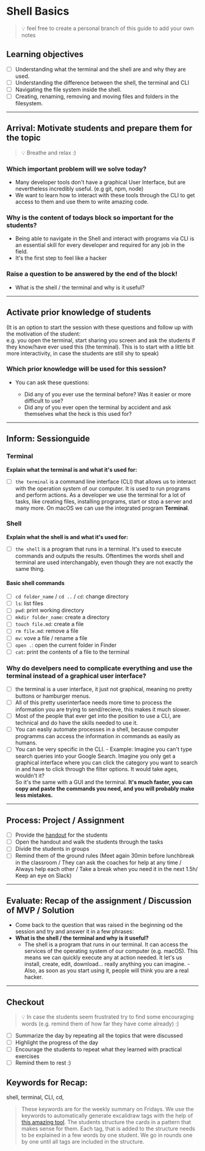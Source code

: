 # Shell Basics

> 💡 feel free to create a personal branch of this guide to add your own notes

## Learning objectives

- [ ] Understanding what the terminal and the shell are and why they are used.
- [ ] Understanding the difference between the shell, the terminal and CLI
- [ ] Navigating the file system inside the shell.
- [ ] Creating, renaming, removing and moving files and folders in the filesystem.

---

## Arrival: Motivate students and prepare them for the topic

> 💡 Breathe and relax :)

### Which important problem will we solve today?

- Many developer tools don't have a graphical User Interface, but are nevertheless incredibly useful. (e.g git, npm, node)
- We want to learn how to interact with these tools through the CLI to get access to them and use them to write amazing code.


### Why is the content of todays block so important for the students?

- Being able to navigate in the Shell and interact with programs via CLI is an essential skill for every developer and required for any job in the field.
- It's the first step to feel like a hacker


### Raise a question to be answered by the end of the block!

- What is the shell / the terminal and why is it useful?

---

## Activate prior knowledge of students
(It is an option to start the session with these questions and follow up with the motivation of the student: <br>
e.g. you open the terminal, start sharing you screen and ask the students if they know/have ever used this (the terminal). This is to start with a little bit more interactivity, in case the students are still shy to speak) 

### Which prior knowledge will be used for this session?

- You can ask these questions:

    - Did any of you ever use the terminal before? Was it easier or more difficult to use?
    - Did any of you ever open the terminal by accident and ask themselves what the heck is this used for?

---

## Inform: Sessionguide

### Terminal

**Explain what the terminal is and what it's used for:**

- [ ] `the terminal` is a command line interface (CLI) that allows us to interact with the operation system of our computer. It is used to run programs and perform actions. As a developer we use the terminal for a lot of tasks, like creating files, installing programs, start or stop a server and many more. On macOS we can use the integrated program **Terminal**.

### Shell

**Explain what the shell is and what it's used for:**
- [ ] `the shell` is a program that runs in a terminal. It's used to execute commands and outputs the results. Oftentimes the words shell and terminal are used interchangably, even though they are not exactly the same thing.

#### Basic shell commands

- [ ] `cd folder_name` / `cd ..` / `cd`: change directory
- [ ] `ls`: list files
- [ ] `pwd`: print working directory
- [ ] `mkdir folder_name`: create a directory
- [ ] `touch file.md`: create a file
- [ ] `rm file.md`: remove a file
- [ ] `mv`: vove a file / rename a file
- [ ] `open .`: open the current folder in Finder
- [ ] `cat`: print the contents of a file to the terminal

### Why do develpers need to complicate everything and use the terminal instead of a graphical user interface?

- [ ] the terminal is a user interface, it just not graphical, meaning no pretty buttons or hamburger menus.
- [ ] All of this pretty userinterface needs more time to process the information you are trying to send/recieve, this makes it much slower.
- [ ] Most of the people that ever get into the position to use a CLI, are technical and do have the skills needed to use it.
- [ ] You can easliy automate processes in a shell, because computer programms can access the information in commands as easily as humans.
- [ ] You can be very specific in the CLI.
        - Example: Imagine you can't type search queries into your Google Search. Imagine you only get a graphical interface where you can click the category you want to search in and have to click through the filter options. It would take ages, wouldn't it?<br>
        So it's the same with a GUI and the terminal. **It's much faster, you can copy and paste the commands you need, and you will probably make less mistakes.**
---

## Process: Project / Assignment

- [ ] Provide the [handout](shell-basics.md) for the students
- [ ] Open the handout and walk the students through the tasks
- [ ] Divide the students in groups
- [ ] Remind them of the ground rules (Meet again 30min before lunchbreak in the classroom / They can ask the coaches for help at any time / Always help each other / Take a break when you need it in the next 1.5h/ Keep an eye on Slack)

---

## Evaluate: Recap of the assignment / Discussion of MVP / Solution

- Come back to the question that was raised in the beginning od the session and try and answer it in a few phrases: <br>
- **What is the shell / the terminal and why is it useful?**
    - The shell is a program that runs in our terminal. It can access the services of the operating system of our computer (e.g. macOS). This means we can quickly execute any at action needed. It let's us install, create, edit, download... really anything you can imagine. - Also, as soon as you start using it, people will think you are a real hacker.

---

## Checkout

> 💡 In case the students seem frustrated try to find some encouraging words (e.g. remind them of how far they have come already) :)

- [ ] Summarize the day by repeating all the topics that were discussed
- [ ] Highlight the progress of the day
- [ ] Encourage the students to repeat what they learned with practical exercises
- [ ] Remind them to rest :)

## Keywords for Recap:

shell,
terminal,
CLI,
cd,


> These keywords are for the weekly summary on Fridays.
> We use the keywords to automatically generate excalidraw tags with the help of [this amazing tool](https://github.com/F-Kirchhoff/tag-cloud-generator).
> The students structure the cards in a pattern that makes sense for them. Each tag, that is added to the structure needs to be explained in a few words by one student. We go in rounds one by one until all tags are included in the structure.
